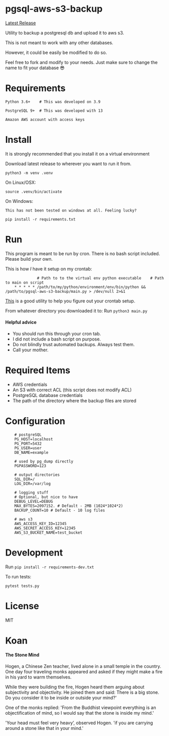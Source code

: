 # pgsql-aws-s3-backup

[Latest Release](https://github.com/yelluw/pgsql-aws-s3-backup/releases/latest)

Utility to backup a postgresql db and upload it to aws s3.

This is not meant to work with any other databases.

However, it could be easily be modified to do so.

Feel free to fork and modify to your needs. Just make sure to change the name to fit your database 😎


# Requirements

`Python 3.6+    # This was developed on 3.9`

`PostgreSQL 9+  # This was developed with 13`

`Amazon AWS account with access keys`


# Install

It is strongly recommended that you install it on a virtual environment

Download latest release to wherever you want to run it from. 


`python3 -m venv .venv`

On Linux/OSX:

`source .venv/bin/activate`

On Windows:

	This has not been tested on windows at all. Feeling lucky?


`pip install -r requirements.txt`


# Run

This program is meant to be run by cron.
There is no bash script included. Please build your own.

This is how *I* have it setup on my crontab:

    
		          # Path to to the virtual env python executable    # Path to main on script
		* * * * * /path/to/my/python/environment/env/bin/python && /path/to/pgsql-aws-s3-backup/main.py > /dev/null 2>&1

[This](https://crontab.guru/) is a good utility to help you figure out your crontab setup.

From whatever directory you downloaded it to: Run `python3 main.py`


#### Helpful advice

- You should run this through your cron tab.
- I did not include a bash script on purpose.
- Do not blindly trust automated backups. Always test them.
- Call your mother.


# Required Items

- AWS credentials
- An S3 with correct ACL (this script does not modify ACL)
- PostgreSQL database credentials
- The path of the directory where the backup files are stored


# Configuration


		
		# postgreSQL
		PG_HOST=localhost
		PG_PORT=5432
		PG_USER=user
		DB_NAME=example
		
		# used by pg_dump directly
		PGPASSWORD=123
		
		# output directories
		SQL_DIR=/
		LOG_DIR=/var/log
		
		# logging stuff
		# Optional, but nice to have
		DEBUG_LEVEL=DEBUG
		MAX_BYTES=2097152. # Default - 2MB (1024*1024*2)
		BACKUP_COUNT=10 # Default - 10 log files
		
		# aws s3
		AWS_ACCESS_KEY_ID=12345
		AWS_SECRET_ACCESS_KEY=12345
		AWS_S3_BUCKET_NAME=test_bucket
		



# Development

Run `pip install -r requirements-dev.txt`

To run tests:

`pytest tests.py`


# License

MIT

# Koan

#### The Stone Mind

Hogen, a Chinese Zen teacher, lived alone in a small temple in the country. One day four traveling monks appeared and asked if they might make a fire in his yard to warm themselves.

While they were building the fire, Hogen heard them arguing about subjectivity and objectivity. He joined them and said: There is a big stone. Do you consider it to be inside or outside your mind?'

One of the monks replied: 'From the Buddhist viewpoint everything is an objectification of mind, so I would say that the stone is inside my mind.'

'Your head must feel very heavy’, observed Hogen. 'if you are carrying around a stone like that in your mind.'
